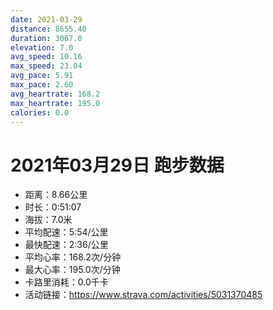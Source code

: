 ```yaml
---
date: 2021-03-29
distance: 8655.40
duration: 3067.0
elevation: 7.0
avg_speed: 10.16
max_speed: 23.04
avg_pace: 5.91
max_pace: 2.60
avg_heartrate: 168.2
max_heartrate: 195.0
calories: 0.0
---
```


# 2021年03月29日 跑步数据

- 距离：8.66公里
- 时长：0:51:07
- 海拔：7.0米
- 平均配速：5:54/公里
- 最快配速：2:36/公里
- 平均心率：168.2次/分钟
- 最大心率：195.0次/分钟
- 卡路里消耗：0.0千卡
- 活动链接：https://www.strava.com/activities/5031370485
